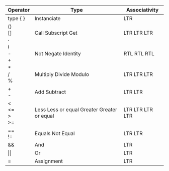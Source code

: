 | Operator                       | Type                                        | Associativity   |
| ------------------------------ | ------------------------------------------- | --------------- |
| type { }                       | Instanciate                                 | LTR             |
| () <br /> [] <br /> .          | Call Subscript Get                          | LTR LTR LTR     |
| ! <br /> - <br /> +            | Not Negate Identity                         | RTL RTL RTL     |
| \* <br /> / <br /> %           | Multiply Divide Modulo                      | LTR LTR LTR     |
| + <br /> -                     | Add Subtract                                | LTR LTR         |
| < <br /> <= <br /> > <br /> >= | Less Less or equal Greater Greater or equal | LTR LTR LTR LTR |
| == <br /> !=                   | Equals Not Equal                            | LTR LTR         |
| &&                             | And                                         | LTR             |
| \|\|                           | Or                                          | LTR             |
| =                              | Assignment                                  | LTR             |
